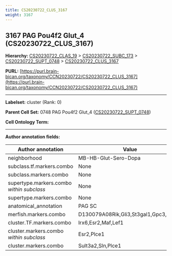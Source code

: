```yaml
---
title: CS20230722_CLUS_3167
weight: 3167
---
```

## 3167 PAG Pou4f2 Glut_4 (CS20230722_CLUS_3167)
<b>Hierarchy: </b>
[CS20230722_CLAS_19](../CS20230722_CLAS_19) >
[CS20230722_SUBC_173](../CS20230722_SUBC_173) >
[CS20230722_SUPT_0748](../CS20230722_SUPT_0748) >
[CS20230722_CLUS_3167](../CS20230722_CLUS_3167)

**PURL:** [https://purl.brain-bican.org/taxonomy/CCN20230722/CS20230722_CLUS_3167](https://purl.brain-bican.org/taxonomy/CCN20230722/CS20230722_CLUS_3167)

---


**Labelset:** cluster (Rank: 0)

**Parent Cell Set:** 0748 PAG Pou4f2 Glut_4 ([CS20230722_SUPT_0748](../CS20230722_SUPT_0748))



**Cell Ontology Term:** 

[MARKER GENES.]: #


---

[TRANSFERRED ANNOTATIONS.]: #


[AUTHOR ANNOTATION FIELDS.]: #


**Author annotation fields:**

| Author annotation | Value |
|-------------------|-------|
|neighborhood|MB-HB-Glut-Sero-Dopa|
|subclass.tf.markers.combo|None|
|subclass.markers.combo|None|
|supertype.markers.combo _within subclass_|None|
|supertype.markers.combo|None|
|anatomical_annotation|PAG SC|
|merfish.markers.combo|D130079A08Rik,Gli3,St3gal1,Gpc3,Cartpt|
|cluster.TF.markers.combo|Irx6,Esr2,Maf,Lef1|
|cluster.markers.combo _within subclass_|Esr2,Plce1|
|cluster.markers.combo|Sult3a2,Sln,Plce1|
